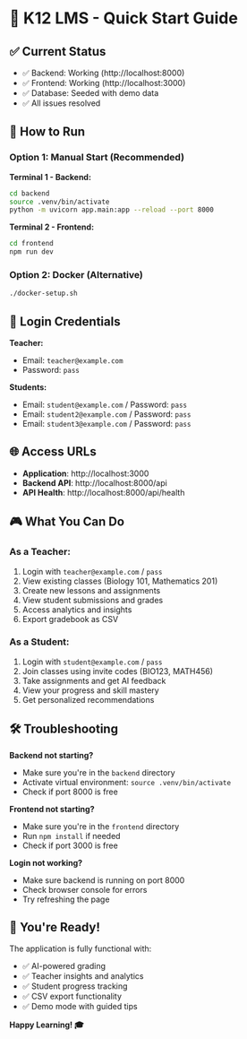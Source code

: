 # 🚀 K12 LMS - Quick Start Guide

## ✅ **Current Status**
- ✅ Backend: Working (http://localhost:8000)
- ✅ Frontend: Working (http://localhost:3000)
- ✅ Database: Seeded with demo data
- ✅ All issues resolved

## 🎯 **How to Run**

### **Option 1: Manual Start (Recommended)**

**Terminal 1 - Backend:**
```bash
cd backend
source .venv/bin/activate
python -m uvicorn app.main:app --reload --port 8000
```

**Terminal 2 - Frontend:**
```bash
cd frontend
npm run dev
```

### **Option 2: Docker (Alternative)**
```bash
./docker-setup.sh
```

## 🔑 **Login Credentials**

**Teacher:**
- Email: `teacher@example.com`
- Password: `pass`

**Students:**
- Email: `student@example.com` / Password: `pass`
- Email: `student2@example.com` / Password: `pass`
- Email: `student3@example.com` / Password: `pass`

## 🌐 **Access URLs**
- **Application**: http://localhost:3000
- **Backend API**: http://localhost:8000/api
- **API Health**: http://localhost:8000/api/health

## 🎮 **What You Can Do**

### **As a Teacher:**
1. Login with `teacher@example.com` / `pass`
2. View existing classes (Biology 101, Mathematics 201)
3. Create new lessons and assignments
4. View student submissions and grades
5. Access analytics and insights
6. Export gradebook as CSV

### **As a Student:**
1. Login with `student@example.com` / `pass`
2. Join classes using invite codes (BIO123, MATH456)
3. Take assignments and get AI feedback
4. View your progress and skill mastery
5. Get personalized recommendations

## 🛠️ **Troubleshooting**

**Backend not starting?**
- Make sure you're in the `backend` directory
- Activate virtual environment: `source .venv/bin/activate`
- Check if port 8000 is free

**Frontend not starting?**
- Make sure you're in the `frontend` directory
- Run `npm install` if needed
- Check if port 3000 is free

**Login not working?**
- Make sure backend is running on port 8000
- Check browser console for errors
- Try refreshing the page

## 🎉 **You're Ready!**

The application is fully functional with:
- ✅ AI-powered grading
- ✅ Teacher insights and analytics
- ✅ Student progress tracking
- ✅ CSV export functionality
- ✅ Demo mode with guided tips

**Happy Learning! 🎓**
